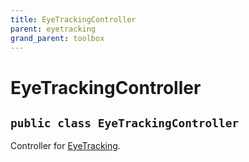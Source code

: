```yaml
---
title: EyeTrackingController
parent: eyetracking
grand_parent: toolbox
---
```


# EyeTrackingController


## `public class EyeTrackingController`

Controller for [EyeTracking](EyeTracking.md).
